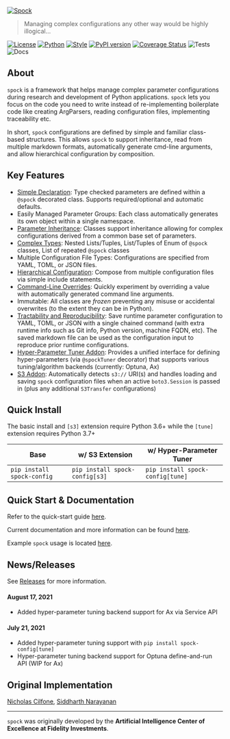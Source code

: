 [![Spock](https://raw.githubusercontent.com/fidelity/spock/master/resources/images/logo.png)](https://fidelity.github.io/spock/)
> Managing complex configurations any other way would be highly illogical...

[![License](https://img.shields.io/badge/License-Apache%202.0-9cf)](https://opensource.org/licenses/Apache-2.0)
[![Python](https://img.shields.io/badge/python-3.6+-informational.svg)]()
[![Style](https://img.shields.io/badge/code%20style-black-000000.svg)](https://github.com/psf/black)
[![PyPI version](https://badge.fury.io/py/spock-config.svg)](https://badge.fury.io/py/spock-config)
[![Coverage Status](https://coveralls.io/repos/github/fidelity/spock/badge.svg?branch=master)](https://coveralls.io/github/fidelity/spock?branch=master)
![Tests](https://github.com/fidelity/spock/workflows/pytest/badge.svg?branch=master)
![Docs](https://github.com/fidelity/spock/workflows/docs/badge.svg)

## About

`spock` is a framework that helps manage complex parameter configurations during research and development of Python 
applications. `spock` lets you focus on the code you need to write instead of re-implementing boilerplate code like 
creating ArgParsers, reading configuration files, implementing traceability etc.

In short, `spock` configurations are defined by simple and familiar class-based structures. This allows `spock` to 
support inheritance, read from multiple markdown formats, automatically generate cmd-line arguments, and allow 
hierarchical configuration by composition.

## Key Features

* [Simple Declaration](https://fidelity.github.io/spock/docs/basic_tutorial/Define/): Type checked parameters are 
  defined within a `@spock` decorated class. Supports required/optional and automatic defaults.
* Easily Managed Parameter Groups: Each class automatically generates its own object within a single namespace.
* [Parameter Inheritance](https://fidelity.github.io/spock/docs/advanced_features/Inheritance/): Classes support 
  inheritance allowing for complex configurations derived from a common base set of parameters.
* [Complex Types](https://fidelity.github.io/spock/docs/advanced_features/Advanced-Types/): Nested Lists/Tuples, 
  List/Tuples of Enum of `@spock` classes, List of repeated `@spock` classes
* Multiple Configuration File Types: Configurations are specified from YAML, TOML, or JSON files.
* [Hierarchical Configuration](https://fidelity.github.io/spock/docs/advanced_features/Composition/): Compose from 
  multiple configuration files via simple include statements.
* [Command-Line Overrides](https://fidelity.github.io/spock/docs/advanced_features/Command-Line-Overrides/): Quickly 
  experiment by overriding a value with automatically generated command line arguments.
* Immutable: All classes are *frozen* preventing any misuse or accidental overwrites (to the extent they can be in 
  Python).
* [Tractability and Reproducibility](https://fidelity.github.io/spock/docs/basic_tutorial/Saving/): Save runtime 
  parameter configuration to YAML, TOML, or JSON with a single chained command (with extra runtime info such as Git info, 
  Python version, machine FQDN, etc). The saved markdown file can be used as the configuration input to reproduce 
  prior runtime configurations.
* [Hyper-Parameter Tuner Addon](https://fidelity.github.io/spock/docs/addons/tuner/About): Provides a unified
  interface for defining hyper-parameters (via `@spockTuner` decorator) that supports various tuning/algorithm 
  backends (currently: Optuna, Ax)
* [S3 Addon](https://fidelity.github.io/spock/docs/addons/S3/): Automatically detects `s3://` URI(s) and handles loading 
  and saving `spock` configuration files when an active `boto3.Session` is passed in (plus any additional 
  `S3Transfer` configurations)

## Quick Install

The basic install and `[s3]` extension require Python 3.6+ while the `[tune]` extension requires Python 3.7+

| Base | w/ S3 Extension | w/ Hyper-Parameter Tuner |
|------|-----------------|--------------------------|
| `pip install spock-config` | `pip install spock-config[s3]` | `pip install spock-config[tune]` |

## Quick Start & Documentation

Refer to the quick-start guide [here](https://fidelity.github.io/spock/docs/Quick-Start/).

Current documentation and more information can be found [here](https://fidelity.github.io/spock/).

Example `spock` usage is located [here](https://github.com/fidelity/spock/blob/master/examples).

## News/Releases

See [Releases](https://github.com/fidelity/spock/releases) for more information.

#### August 17, 2021
* Added hyper-parameter tuning backend support for Ax via Service API

#### July 21, 2021
* Added hyper-parameter tuning support with `pip install spock-config[tune]`
* Hyper-parameter tuning backend support for Optuna define-and-run API (WIP for Ax)

## Original Implementation

[Nicholas Cilfone](https://github.com/ncilfone), [Siddharth Narayanan](https://github.com/sidnarayanan)
___
`spock` was originally developed by the **Artificial Intelligence Center of Excellence at Fidelity Investments**.


